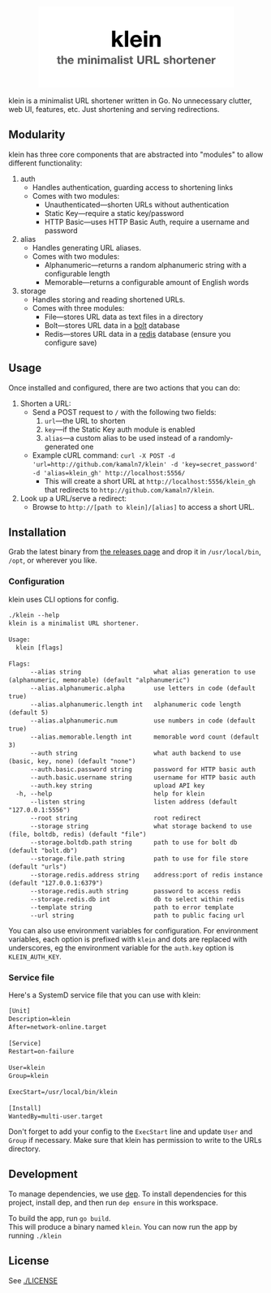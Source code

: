 <p align="center">
  <img src="/klein.png" alt="klein logo" width="386" />
</p>

klein is a minimalist URL shortener written in Go. No unnecessary clutter, web UI, features, etc. Just shortening and serving redirections.

## Modularity

klein has three core components that are abstracted into "modules" to allow different functionality:

1. auth
   * Handles authentication, guarding access to shortening links
   * Comes with two modules:
     * Unauthenticated—shorten URLs without authentication
     * Static Key—require a static key/password
     * HTTP Basic—uses HTTP Basic Auth, require a username and password
2. alias
   * Handles generating URL aliases.
   * Comes with two modules:
     * Alphanumeric—returns a random alphanumeric string with a configurable length
     * Memorable—returns a configurable amount of English words
3. storage
   * Handles storing and reading shortened URLs.
   * Comes with three modules:
     * File—stores URL data as text files in a directory
     * Bolt—stores URL data in a [bolt](https://github.com/boltdb/bolt) database
     * Redis—stores URL data in a [redis](https://redis.io/) database (ensure you configure save)

## Usage

Once installed and configured, there are two actions that you can do:

1. Shorten a URL:
   * Send a POST request to `/` with the following two fields:
     1. `url`—the URL to shorten
     2. `key`—if the Static Key auth module is enabled
     3. `alias`—a custom alias to be used instead of a randomly-generated one
   * Example cURL command: `curl -X POST -d 'url=http://github.com/kamaln7/klein' -d 'key=secret_password' -d 'alias=klein_gh' http://localhost:5556/`
     * This will create a short URL at `http://localhost:5556/klein_gh` that redirects to `http://github.com/kamaln7/klein`.
2. Look up a URL/serve a redirect:
   * Browse to `http://[path to klein]/[alias]` to access a short URL.

## Installation

Grab the latest binary from [the releases page](https://github.com/kamaln7/klein/releases) and drop it in `/usr/local/bin`, `/opt`, or wherever you like.

### Configuration

klein uses CLI options for config.

```
./klein --help
klein is a minimalist URL shortener.

Usage:
  klein [flags]

Flags:
      --alias string                    what alias generation to use (alphanumeric, memorable) (default "alphanumeric")
      --alias.alphanumeric.alpha        use letters in code (default true)
      --alias.alphanumeric.length int   alphanumeric code length (default 5)
      --alias.alphanumeric.num          use numbers in code (default true)
      --alias.memorable.length int      memorable word count (default 3)
      --auth string                     what auth backend to use (basic, key, none) (default "none")
      --auth.basic.password string      password for HTTP basic auth
      --auth.basic.username string      username for HTTP basic auth
      --auth.key string                 upload API key
  -h, --help                            help for klein
      --listen string                   listen address (default "127.0.0.1:5556")
      --root string                     root redirect
      --storage string                  what storage backend to use (file, boltdb, redis) (default "file")
      --storage.boltdb.path string      path to use for bolt db (default "bolt.db")
      --storage.file.path string        path to use for file store (default "urls")
      --storage.redis.address string    address:port of redis instance (default "127.0.0.1:6379")
      --storage.redis.auth string       password to access redis
      --storage.redis.db int            db to select within redis
      --template string                 path to error template
      --url string                      path to public facing url
```

You can also use environment variables for configuration.
For environment variables, each option is prefixed with `klein` and dots are replaced with underscores, eg the environment variable for the `auth.key` option is `KLEIN_AUTH_KEY`.

### Service file

Here's a SystemD service file that you can use with klein:

```
[Unit]
Description=klein
After=network-online.target

[Service]
Restart=on-failure

User=klein
Group=klein

ExecStart=/usr/local/bin/klein

[Install]
WantedBy=multi-user.target
```

Don't forget to add your config to the `ExecStart` line and update `User` and `Group` if necessary. Make sure that klein has permission to write to the URLs directory.

## Development
To manage dependencies, we use [dep](https://github.com/golang/dep).
To install dependencies for this project, install dep, and then run `dep ensure` in this workspace.

To build the app, run `go build`.  
This will produce a binary named `klein`. You can now run the app by running `./klein`

## License

See [./LICENSE](/LICENSE)
